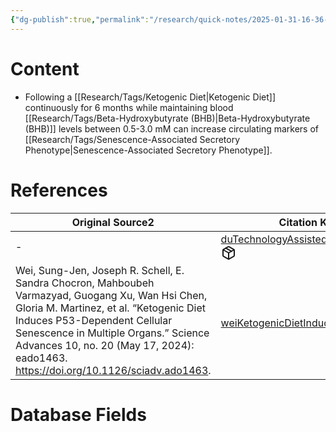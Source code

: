 ```yaml
---
{"dg-publish":true,"permalink":"/research/quick-notes/2025-01-31-16-36-26/","updated":"2025-01-31T16:38:54-05:00"}
---
```


# Content
- Following a [[Research/Tags/Ketogenic Diet\|Ketogenic Diet]] continuously for 6 months while maintaining blood [[Research/Tags/Beta-Hydroxybutyrate (BHB)\|Beta-Hydroxybutyrate (BHB)]] levels between 0.5-3.0 mM can increase circulating markers of [[Research/Tags/Senescence-Associated Secretory Phenotype\|Senescence-Associated Secretory Phenotype]].
# References
<div><table class="dataview table-view-table"><thead class="table-view-thead"><tr class="table-view-tr-header"><th class="table-view-th"><span>Original Source</span><span class="dataview small-text">2</span></th><th class="table-view-th"><span>Citation Key</span></th></tr></thead><tbody class="table-view-tbody"><tr><td><span>-</span></td><td><span><a data-tooltip-position="top" aria-label="Research/Evidence Sources/duTechnologyAssistedPrecision2022.md" data-href="Research/Evidence Sources/duTechnologyAssistedPrecision2022.md" href="Research/Evidence Sources/duTechnologyAssistedPrecision2022.md" class="internal-link" target="_blank" rel="noopener nofollow" fileclass-name="Research Links">duTechnologyAssistedPrecision2022</a><a class="metadata-menu fileclass-icon"><svg xmlns="http://www.w3.org/2000/svg" width="24" height="24" viewBox="0 0 24 24" fill="none" stroke="currentColor" stroke-width="2" stroke-linecap="round" stroke-linejoin="round" class="svg-icon lucide-package"><path d="m7.5 4.27 9 5.15"></path><path d="M21 8a2 2 0 0 0-1-1.73l-7-4a2 2 0 0 0-2 0l-7 4A2 2 0 0 0 3 8v8a2 2 0 0 0 1 1.73l7 4a2 2 0 0 0 2 0l7-4A2 2 0 0 0 21 16Z"></path><path d="m3.3 7 8.7 5 8.7-5"></path><path d="M12 22V12"></path></svg></a></span></td></tr><tr><td><span>Wei, Sung-Jen, Joseph R. Schell, E. Sandra Chocron, Mahboubeh Varmazyad, Guogang Xu, Wan Hsi Chen, Gloria M. Martinez, et al. “Ketogenic Diet Induces P53-Dependent Cellular Senescence in Multiple Organs.” Science Advances 10, no. 20 (May 17, 2024): eado1463. <a rel="noopener nofollow" class="external-link" href="https://doi.org/10.1126/sciadv.ado1463" target="_blank">https://doi.org/10.1126/sciadv.ado1463</a>.</span></td><td><span><a data-tooltip-position="top" aria-label="Research/Evidence Sources/weiKetogenicDietInduces2024.md" data-href="Research/Evidence Sources/weiKetogenicDietInduces2024.md" href="Research/Evidence Sources/weiKetogenicDietInduces2024.md" class="internal-link" target="_blank" rel="noopener nofollow" fileclass-name="Research Links">weiKetogenicDietInduces2024</a><a class="metadata-menu fileclass-icon"><svg xmlns="http://www.w3.org/2000/svg" width="24" height="24" viewBox="0 0 24 24" fill="none" stroke="currentColor" stroke-width="2" stroke-linecap="round" stroke-linejoin="round" class="svg-icon lucide-package"><path d="m7.5 4.27 9 5.15"></path><path d="M21 8a2 2 0 0 0-1-1.73l-7-4a2 2 0 0 0-2 0l-7 4A2 2 0 0 0 3 8v8a2 2 0 0 0 1 1.73l7 4a2 2 0 0 0 2 0l7-4A2 2 0 0 0 21 16Z"></path><path d="m3.3 7 8.7 5 8.7-5"></path><path d="M12 22V12"></path></svg></a></span></td></tr></tbody></table></div>

# Database Fields

